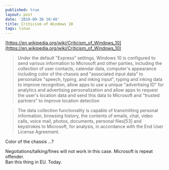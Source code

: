 ```yaml
---
published: true
layout: post
date: '2019-09-30 10:48'
title: Criticism of Windows 10
tags: linux 
---
```

[https://en.wikipedia.org/wiki/Criticism_of_Windows_10](https://en.wikipedia.org/wiki/Criticism_of_Windows_10)

> Under the default "Express" settings, Windows 10 is configured to send various information to Microsoft and other parties, including the collection of user contacts, calendar data, computer's appearance including color of the chassis and "associated input data" to personalize "speech, typing, and inking input", typing and inking data to improve recognition, allow apps to use a unique "advertising ID" for analytics and advertising personalization and allow apps to request the user's location data and send this data to Microsoft and "trusted partners" to improve location detection

> The data collection functionality is capable of transmitting personal information, browsing history, the contents of emails, chat, video calls, voice mail, photos, documents, personal files[53] and keystrokes to Microsoft, for analysis, in accordance with the End User License Agreement.

Color of the chassis ...?  

Negotiations/talking/fines will not work in this case. 
Microsoft is repeat offender.   
Ban this thing in EU. Today. 
